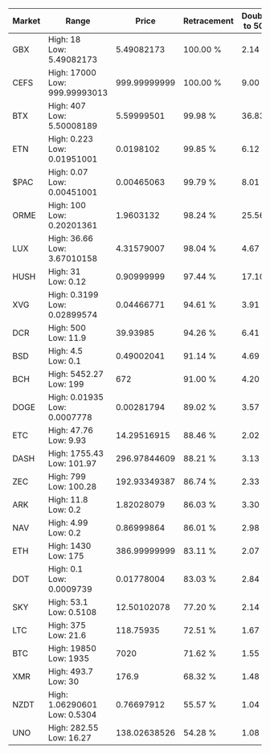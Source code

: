 | Market | Range | Price| Retracement | Doubles to 50% |
| --- | --- | --- | --- | --- |
| GBX | High: 18<br />Low: 5.49082173 | 5.49082173 | 100.00 % | 2.14 |
| CEFS | High: 17000<br />Low: 999.99993013 | 999.99999999 | 100.00 % | 9.00 |
| BTX | High: 407<br />Low: 5.50008189 | 5.59999501 | 99.98 % | 36.83 |
| ETN | High: 0.223<br />Low: 0.01951001 | 0.0198102 | 99.85 % | 6.12 |
| $PAC | High: 0.07<br />Low: 0.00451001 | 0.00465063 | 99.79 % | 8.01 |
| ORME | High: 100<br />Low: 0.20201361 | 1.9603132 | 98.24 % | 25.56 |
| LUX | High: 36.66<br />Low: 3.67010158 | 4.31579007 | 98.04 % | 4.67 |
| HUSH | High: 31<br />Low: 0.12 | 0.90999999 | 97.44 % | 17.10 |
| XVG | High: 0.3199<br />Low: 0.02899574 | 0.04466771 | 94.61 % | 3.91 |
| DCR | High: 500<br />Low: 11.9 | 39.93985 | 94.26 % | 6.41 |
| BSD | High: 4.5<br />Low: 0.1 | 0.49002041 | 91.14 % | 4.69 |
| BCH | High: 5452.27<br />Low: 199 | 672 | 91.00 % | 4.20 |
| DOGE | High: 0.01935<br />Low: 0.0007778 | 0.00281794 | 89.02 % | 3.57 |
| ETC | High: 47.76<br />Low: 9.93 | 14.29516915 | 88.46 % | 2.02 |
| DASH | High: 1755.43<br />Low: 101.97 | 296.97844609 | 88.21 % | 3.13 |
| ZEC | High: 799<br />Low: 100.28 | 192.93349387 | 86.74 % | 2.33 |
| ARK | High: 11.8<br />Low: 0.2 | 1.82028079 | 86.03 % | 3.30 |
| NAV | High: 4.99<br />Low: 0.2 | 0.86999864 | 86.01 % | 2.98 |
| ETH | High: 1430<br />Low: 175 | 386.99999999 | 83.11 % | 2.07 |
| DOT | High: 0.1<br />Low: 0.0009739 | 0.01778004 | 83.03 % | 2.84 |
| SKY | High: 53.1<br />Low: 0.5108 | 12.50102078 | 77.20 % | 2.14 |
| LTC | High: 375<br />Low: 21.6 | 118.75935 | 72.51 % | 1.67 |
| BTC | High: 19850<br />Low: 1935 | 7020 | 71.62 % | 1.55 |
| XMR | High: 493.7<br />Low: 30 | 176.9 | 68.32 % | 1.48 |
| NZDT | High: 1.06290601<br />Low: 0.5304 | 0.76697912 | 55.57 % | 1.04 |
| UNO | High: 282.55<br />Low: 16.27 | 138.02638526 | 54.28 % | 1.08 |

